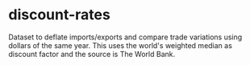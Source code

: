 # discount-rates

Dataset to deflate imports/exports and compare trade variations using dollars of the same year. This uses the world's weighted median as discount factor and the source is The World Bank.
